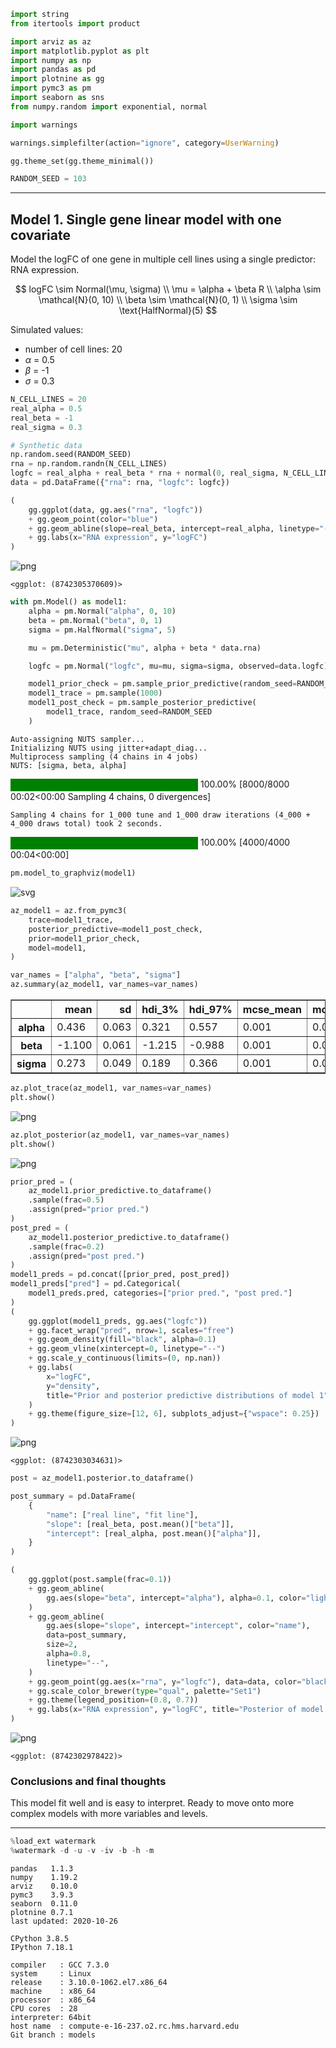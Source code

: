 ```python
import string
from itertools import product

import arviz as az
import matplotlib.pyplot as plt
import numpy as np
import pandas as pd
import plotnine as gg
import pymc3 as pm
import seaborn as sns
from numpy.random import exponential, normal
```

```python
import warnings

warnings.simplefilter(action="ignore", category=UserWarning)
```

```python
gg.theme_set(gg.theme_minimal())
```

```python
RANDOM_SEED = 103
```

---

## Model 1. Single gene linear model with one covariate

Model the logFC of one gene in multiple cell lines using a single predictor: RNA expression.

$$
logFC \sim Normal(\mu, \sigma) \\
\mu = \alpha + \beta R \\
\alpha \sim \mathcal{N}(0, 10) \\
\beta \sim \mathcal{N}(0, 1) \\
\sigma \sim \text{HalfNormal}(5)
$$

Simulated values:

- number of cell lines: 20
- $\alpha$ = 0.5
- $\beta$ = -1
- $\sigma$ = 0.3

```python
N_CELL_LINES = 20
real_alpha = 0.5
real_beta = -1
real_sigma = 0.3

# Synthetic data
np.random.seed(RANDOM_SEED)
rna = np.random.randn(N_CELL_LINES)
logfc = real_alpha + real_beta * rna + normal(0, real_sigma, N_CELL_LINES)
data = pd.DataFrame({"rna": rna, "logfc": logfc})

(
    gg.ggplot(data, gg.aes("rna", "logfc"))
    + gg.geom_point(color="blue")
    + gg.geom_abline(slope=real_beta, intercept=real_alpha, linetype="--")
    + gg.labs(x="RNA expression", y="logFC")
)
```

![png](005_005_model-experimentation-m1_files/005_005_model-experimentation-m1_5_0.png)

    <ggplot: (8742305370609)>

```python
with pm.Model() as model1:
    alpha = pm.Normal("alpha", 0, 10)
    beta = pm.Normal("beta", 0, 1)
    sigma = pm.HalfNormal("sigma", 5)

    mu = pm.Deterministic("mu", alpha + beta * data.rna)

    logfc = pm.Normal("logfc", mu=mu, sigma=sigma, observed=data.logfc)

    model1_prior_check = pm.sample_prior_predictive(random_seed=RANDOM_SEED)
    model1_trace = pm.sample(1000)
    model1_post_check = pm.sample_posterior_predictive(
        model1_trace, random_seed=RANDOM_SEED
    )
```

    Auto-assigning NUTS sampler...
    Initializing NUTS using jitter+adapt_diag...
    Multiprocess sampling (4 chains in 4 jobs)
    NUTS: [sigma, beta, alpha]

<div>
    <style>
        /*Turns off some styling*/
        progress {
            /*gets rid of default border in Firefox and Opera.*/
            border: none;
            /*Needs to be in here for Safari polyfill so background images work as expected.*/
            background-size: auto;
        }
        .progress-bar-interrupted, .progress-bar-interrupted::-webkit-progress-bar {
            background: #F44336;
        }
    </style>
  <progress value='8000' class='' max='8000' style='width:300px; height:20px; vertical-align: middle;'></progress>
  100.00% [8000/8000 00:02<00:00 Sampling 4 chains, 0 divergences]
</div>

    Sampling 4 chains for 1_000 tune and 1_000 draw iterations (4_000 + 4_000 draws total) took 2 seconds.

<div>
    <style>
        /*Turns off some styling*/
        progress {
            /*gets rid of default border in Firefox and Opera.*/
            border: none;
            /*Needs to be in here for Safari polyfill so background images work as expected.*/
            background-size: auto;
        }
        .progress-bar-interrupted, .progress-bar-interrupted::-webkit-progress-bar {
            background: #F44336;
        }
    </style>
  <progress value='4000' class='' max='4000' style='width:300px; height:20px; vertical-align: middle;'></progress>
  100.00% [4000/4000 00:04<00:00]
</div>

```python
pm.model_to_graphviz(model1)
```

![svg](005_005_model-experimentation-m1_files/005_005_model-experimentation-m1_7_0.svg)

```python
az_model1 = az.from_pymc3(
    trace=model1_trace,
    posterior_predictive=model1_post_check,
    prior=model1_prior_check,
    model=model1,
)
```

```python
var_names = ["alpha", "beta", "sigma"]
az.summary(az_model1, var_names=var_names)
```

<div>
<style scoped>
    .dataframe tbody tr th:only-of-type {
        vertical-align: middle;
    }

    .dataframe tbody tr th {
        vertical-align: top;
    }

    .dataframe thead th {
        text-align: right;
    }
</style>
<table border="1" class="dataframe">
  <thead>
    <tr style="text-align: right;">
      <th></th>
      <th>mean</th>
      <th>sd</th>
      <th>hdi_3%</th>
      <th>hdi_97%</th>
      <th>mcse_mean</th>
      <th>mcse_sd</th>
      <th>ess_mean</th>
      <th>ess_sd</th>
      <th>ess_bulk</th>
      <th>ess_tail</th>
      <th>r_hat</th>
    </tr>
  </thead>
  <tbody>
    <tr>
      <th>alpha</th>
      <td>0.436</td>
      <td>0.063</td>
      <td>0.321</td>
      <td>0.557</td>
      <td>0.001</td>
      <td>0.001</td>
      <td>3452.0</td>
      <td>3452.0</td>
      <td>3561.0</td>
      <td>2468.0</td>
      <td>1.0</td>
    </tr>
    <tr>
      <th>beta</th>
      <td>-1.100</td>
      <td>0.061</td>
      <td>-1.215</td>
      <td>-0.988</td>
      <td>0.001</td>
      <td>0.001</td>
      <td>3225.0</td>
      <td>3225.0</td>
      <td>3507.0</td>
      <td>2323.0</td>
      <td>1.0</td>
    </tr>
    <tr>
      <th>sigma</th>
      <td>0.273</td>
      <td>0.049</td>
      <td>0.189</td>
      <td>0.366</td>
      <td>0.001</td>
      <td>0.001</td>
      <td>3197.0</td>
      <td>2958.0</td>
      <td>3419.0</td>
      <td>2789.0</td>
      <td>1.0</td>
    </tr>
  </tbody>
</table>
</div>

```python
az.plot_trace(az_model1, var_names=var_names)
plt.show()
```

![png](005_005_model-experimentation-m1_files/005_005_model-experimentation-m1_10_0.png)

```python
az.plot_posterior(az_model1, var_names=var_names)
plt.show()
```

![png](005_005_model-experimentation-m1_files/005_005_model-experimentation-m1_11_0.png)

```python
prior_pred = (
    az_model1.prior_predictive.to_dataframe()
    .sample(frac=0.5)
    .assign(pred="prior pred.")
)
post_pred = (
    az_model1.posterior_predictive.to_dataframe()
    .sample(frac=0.2)
    .assign(pred="post pred.")
)
model1_preds = pd.concat([prior_pred, post_pred])
model1_preds["pred"] = pd.Categorical(
    model1_preds.pred, categories=["prior pred.", "post pred."]
)
(
    gg.ggplot(model1_preds, gg.aes("logfc"))
    + gg.facet_wrap("pred", nrow=1, scales="free")
    + gg.geom_density(fill="black", alpha=0.1)
    + gg.geom_vline(xintercept=0, linetype="--")
    + gg.scale_y_continuous(limits=(0, np.nan))
    + gg.labs(
        x="logFC",
        y="density",
        title="Prior and posterior predictive distributions of model 1",
    )
    + gg.theme(figure_size=[12, 6], subplots_adjust={"wspace": 0.25})
)
```

![png](005_005_model-experimentation-m1_files/005_005_model-experimentation-m1_12_0.png)

    <ggplot: (8742303034631)>

```python
post = az_model1.posterior.to_dataframe()

post_summary = pd.DataFrame(
    {
        "name": ["real line", "fit line"],
        "slope": [real_beta, post.mean()["beta"]],
        "intercept": [real_alpha, post.mean()["alpha"]],
    }
)

(
    gg.ggplot(post.sample(frac=0.1))
    + gg.geom_abline(
        gg.aes(slope="beta", intercept="alpha"), alpha=0.1, color="lightgrey"
    )
    + gg.geom_abline(
        gg.aes(slope="slope", intercept="intercept", color="name"),
        data=post_summary,
        size=2,
        alpha=0.8,
        linetype="--",
    )
    + gg.geom_point(gg.aes(x="rna", y="logfc"), data=data, color="black", size=2)
    + gg.scale_color_brewer(type="qual", palette="Set1")
    + gg.theme(legend_position=(0.8, 0.7))
    + gg.labs(x="RNA expression", y="logFC", title="Posterior of model 1", color="")
)
```

![png](005_005_model-experimentation-m1_files/005_005_model-experimentation-m1_13_0.png)

    <ggplot: (8742302978422)>

### Conclusions and final thoughts

This model fit well and is easy to interpret.
Ready to move onto more complex models with more variables and levels.

---

```python
%load_ext watermark
%watermark -d -u -v -iv -b -h -m
```

    pandas   1.1.3
    numpy    1.19.2
    arviz    0.10.0
    pymc3    3.9.3
    seaborn  0.11.0
    plotnine 0.7.1
    last updated: 2020-10-26

    CPython 3.8.5
    IPython 7.18.1

    compiler   : GCC 7.3.0
    system     : Linux
    release    : 3.10.0-1062.el7.x86_64
    machine    : x86_64
    processor  : x86_64
    CPU cores  : 28
    interpreter: 64bit
    host name  : compute-e-16-237.o2.rc.hms.harvard.edu
    Git branch : models
